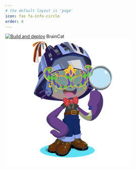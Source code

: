 ```yaml
---
# the default layout is 'page'
icon: fas fa-info-circle
order: 4
---
```

[![Build and deploy](https://github.com/brain246/brain246.github.io/actions/workflows/pages-deploy.yml/badge.svg?branch=main)](https://github.com/brain246/brain246.github.io/actions/workflows/pages-deploy.yml)
BrainCat
<img src="_images/octocat-1665201955792.png" alt="drawing" width="400"/>
              
<!-- https://raw.githubusercontent.com/brain246/brain246.github.io/6c97d8452d28ee3a58e7803f17dfb27cd079e675/ -->